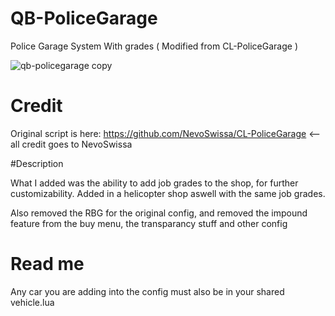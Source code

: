 # QB-PoliceGarage
Police Garage System With grades ( Modified from CL-PoliceGarage )

![qb-policegarage copy](https://user-images.githubusercontent.com/91357757/167039816-bf63af8c-97dd-4725-ab05-aaf7d5051e46.png)
# Credit

Original script is here: https://github.com/NevoSwissa/CL-PoliceGarage <-- all credit goes to NevoSwissa

#Description

What I added was the ability to add job grades to the shop, for further customizability. Added in a helicopter shop aswell with the same job grades.

Also removed the RBG for the original config, and removed the impound feature from the buy menu, the transparancy stuff and other config

# Read me
Any car you are adding into the config must also be in your shared vehicle.lua
